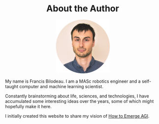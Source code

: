 <h1 align="center"> About the Author </h1>

<p align="center">
    <img src="images/portrait.png" width="175">
</p>

My name is Francis Bilodeau. I am a MASc robotics engineer and a self-taught computer and machine learning scientist.

Constantly brainstorming about life, sciences, and technologies, I have accumulated some interesting ideas over the years, some of which might hopefully make it here.

I initially created this website to share my vision of [How to Emerge AGI](HowtoEmergeAGI/Intro.md).


